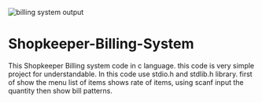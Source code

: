 ![billing system output](https://user-images.githubusercontent.com/96064040/150170689-1cd478ce-d8ff-4f76-9947-0b730666ddef.png)
# Shopkeeper-Billing-System
This Shopkeeper Billing system code in c language. this code is very simple project for understandable. In this code use stdio.h and stdlib.h library.
first of show the menu list of items shows rate of items, using scanf input the quantity then show bill patterns.
